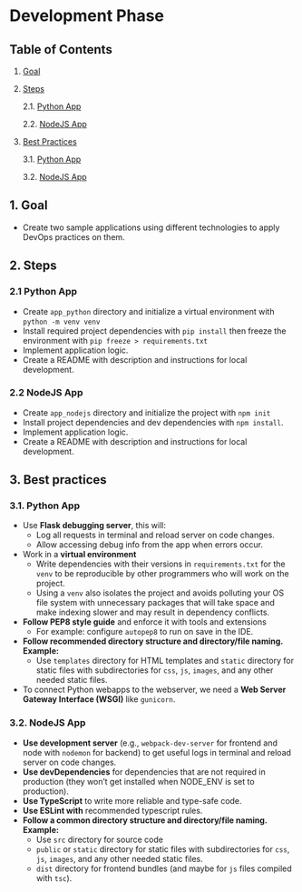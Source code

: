 # Development Phase

## Table of Contents

1. [Goal](#1.-Goal)

2. [Steps](#2.-Steps)

   2.1. [Python App](#2.1-Python-App)

   2.2. [NodeJS App](#2.2-NodeJS-App)

3. [Best Practices](#3-Best-Practices)

   3.1. [Python App](#3.1-Python-App)

   3.2. [NodeJS App](#3.2-NodeJS-App)

## 1. Goal

- Create two sample applications using different technologies to apply DevOps practices on them.

## 2. Steps

### 2.1 Python App

- Create `app_python` directory and initialize a virtual environment with `python -m venv venv`
- Install required project dependencies with `pip install` then freeze the environment with `pip freeze > requirements.txt`
- Implement application logic.
- Create a README with description and instructions for local development.

### 2.2 NodeJS App

- Create `app_nodejs` directory and initialize the project with `npm init`  
- Install project dependencies and dev dependencies with `npm install`.
- Implement application logic.
- Create a README with description and instructions for local development.

## 3. Best practices

### 3.1. Python App

- Use **Flask debugging server**, this will:
  - Log all requests in terminal and reload server on code changes.
  - Allow accessing debug info from the app when errors occur.
- Work in a **virtual environment**
  - Write dependencies with their versions in `requirements.txt` for the `venv` to be reproducible by other programmers who will work on the project.
  - Using a `venv` also isolates the project and avoids polluting your OS file system with unnecessary packages that will take space and make indexing slower and may result in dependency conflicts.
- **Follow PEP8 style guide** and enforce it with tools and extensions
  - For example: configure `autopep8` to run on save in the IDE.
- **Follow recommended directory structure and directory/file naming. Example:**
  - Use `templates` directory for HTML templates and `static` directory for static files with subdirectories for `css`, `js`, `images`, and any other needed static files.
- To connect Python webapps to the webserver, we need a **Web Server Gateway Interface (WSGI)** like `gunicorn`.

### 3.2. NodeJS App

- **Use development server** (e.g., `webpack-dev-server` for frontend and node with `nodemon` for backend) to get useful logs in terminal and reload server on code changes.
- **Use devDependencies** for dependencies that are not required in production (they won’t get installed when NODE_ENV is set to production).
- **Use TypeScript** to write more reliable and type-safe code.
- **Use ESLint with** recommended typescript rules.
- **Follow a common directory structure and directory/file naming. Example:**
  - Use `src` directory for source code
  - `public` or `static` directory for static files with subdirectories for `css`, `js`, `images`, and any other needed static files.
  - `dist` directory for frontend bundles (and maybe for `js` files compiled with `tsc`).
